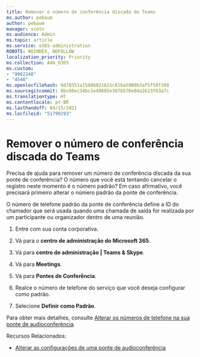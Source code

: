```yaml
---
title: Remover o número de conferência discada do Teams
ms.author: pebaum
author: pebaum
manager: scotv
ms.audience: Admin
ms.topic: article
ms.service: o365-administration
ROBOTS: NOINDEX, NOFOLLOW
localization_priority: Priority
ms.collection: Adm_O365
ms.custom:
- "9002248"
- "4540"
ms.openlocfilehash: 8d78351a15886021621c81ba5900b3af5f58f308
ms.sourcegitcommit: 8bc60ec34bc1e40685e3976576e04a2623f63a7c
ms.translationtype: HT
ms.contentlocale: pt-BR
ms.lasthandoff: 04/15/2021
ms.locfileid: "51799293"
---
```

# <a name="remove-teams-dial-in-conferencing-number"></a>Remover o número de conferência discada do Teams

Precisa de ajuda para remover um número de conferência discada da sua ponte de conferência? O número que você está tentando cancelar o registro neste momento é o número padrão? Em caso afirmativo, você precisará primeiro alterar o número padrão da ponte de conferência.

O número de telefone padrão da ponte de conferência define a ID do chamador que será usada quando uma chamada de saída for realizada por um participante ou organizador dentro de uma reunião.

1. Entre com sua conta corporativa.

2. Vá para o **centro de administração do Microsoft 365**.

3. Vá para **centro de administração | Teams & Skype**.

4. Vá para **Meetings**.

5. Vá para **Pontes de Conferência**.

6. Realce o número de telefone do serviço que você deseja configurar como padrão.

7. Selecione **Definir como Padrão**.

Para obter mais detalhes, consulte [Alterar os números de telefone na sua ponte de audioconferência](https://docs.microsoft.com/microsoftteams/change-the-phone-numbers-on-your-audio-conferencing-bridge).

Recursos Relacionados:

- [Alterar as configurações de uma ponte de audioconferência](https://docs.microsoft.com/microsoftteams/change-the-settings-for-an-audio-conferencing-bridge)
